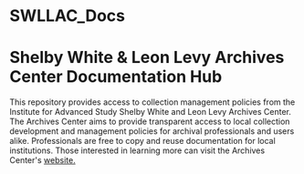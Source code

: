 # SWLLAC_Docs
<h1>Shelby White &amp; Leon Levy Archives Center Documentation Hub</h1>
<p>This repository provides access to collection management policies from the Institute for Advanced Study Shelby White and Leon Levy Archives Center. The Archives Center aims to provide transparent access to local collection development and management policies for  archival professionals and users alike. Professionals are free to copy and reuse documentation for local institutions. Those interested in learning more can visit the Archives Center's <a href="https://www.ias.edu/library/archives">website.</a></p>
